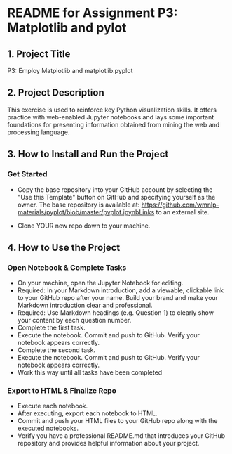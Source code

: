 # README for Assignment P3: Matplotlib and pylot

## 1. Project Title

P3: Employ Matplotlib and matplotlib.pyplot

## 2. Project Description

This exercise is used to reinforce key Python visualization skills. It offers practice with web-enabled Jupyter notebooks and lays some important foundations for presenting information obtained from mining the web and processing language.

## 3. How to Install and Run the Project

### Get Started

* Copy the base repository into your GitHub account by selecting the "Use this Template" button on GitHub and specifying yourself as the owner.  The base repository is available at: https://github.com/wmnlp-materials/pyplot/blob/master/pyplot.ipynbLinks to an external site.

* Clone YOUR new repo down to your machine.

## 4. How to Use the Project

### Open Notebook & Complete Tasks

* On your machine, open the Jupyter Notebook for editing. 
* Required: In your Markdown introduction, add a viewable, clickable link to your GitHub repo after your name. Build your brand and make your Markdown introduction clear and professional. 
* Required: Use Markdown headings  (e.g. Question 1) to clearly show your content by each question number. 
* Complete the first task.
* Execute the notebook. Commit and push to GitHub. Verify your notebook appears correctly.
* Complete the second task.
* Execute the notebook. Commit and push to GitHub. Verify your notebook appears correctly.
* Work this way until all tasks have been completed

### Export to HTML & Finalize Repo

* Execute each notebook.
* After executing, export each notebook to HTML.
* Commit and push your HTML files to your GitHub repo along with the executed notebooks. 
* Verify you have a professional README.md that introduces your GitHub repository and provides helpful information about your project. 